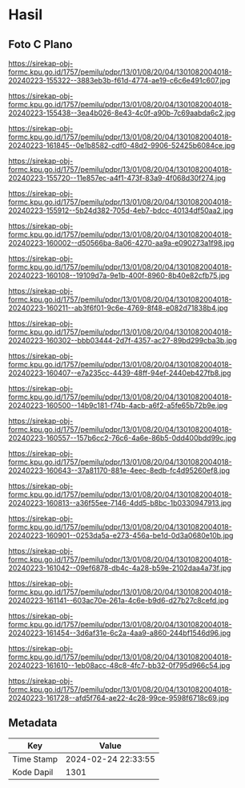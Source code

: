 # Hasil

## Foto C Plano

https://sirekap-obj-formc.kpu.go.id/1757/pemilu/pdpr/13/01/08/20/04/1301082004018-20240223-155322--3883eb3b-f61d-4774-ae19-c6c6e491c607.jpg

https://sirekap-obj-formc.kpu.go.id/1757/pemilu/pdpr/13/01/08/20/04/1301082004018-20240223-155438--3ea4b026-8e43-4c0f-a90b-7c69aabda6c2.jpg

https://sirekap-obj-formc.kpu.go.id/1757/pemilu/pdpr/13/01/08/20/04/1301082004018-20240223-161845--0e1b8582-cdf0-48d2-9906-52425b6084ce.jpg

https://sirekap-obj-formc.kpu.go.id/1757/pemilu/pdpr/13/01/08/20/04/1301082004018-20240223-155720--11e857ec-a4f1-473f-83a9-4f068d30f274.jpg

https://sirekap-obj-formc.kpu.go.id/1757/pemilu/pdpr/13/01/08/20/04/1301082004018-20240223-155912--5b24d382-705d-4eb7-bdcc-40134df50aa2.jpg

https://sirekap-obj-formc.kpu.go.id/1757/pemilu/pdpr/13/01/08/20/04/1301082004018-20240223-160002--d50566ba-8a06-4270-aa9a-e090273a1f98.jpg

https://sirekap-obj-formc.kpu.go.id/1757/pemilu/pdpr/13/01/08/20/04/1301082004018-20240223-160108--19109d7a-9e1b-400f-8960-8b40e82cfb75.jpg

https://sirekap-obj-formc.kpu.go.id/1757/pemilu/pdpr/13/01/08/20/04/1301082004018-20240223-160211--ab3f6f01-9c6e-4769-8f48-e082d71838b4.jpg

https://sirekap-obj-formc.kpu.go.id/1757/pemilu/pdpr/13/01/08/20/04/1301082004018-20240223-160302--bbb03444-2d7f-4357-ac27-89bd299cba3b.jpg

https://sirekap-obj-formc.kpu.go.id/1757/pemilu/pdpr/13/01/08/20/04/1301082004018-20240223-160407--e7a235cc-4439-48ff-94ef-2440eb427fb8.jpg

https://sirekap-obj-formc.kpu.go.id/1757/pemilu/pdpr/13/01/08/20/04/1301082004018-20240223-160500--14b9c181-f74b-4acb-a6f2-a5fe65b72b9e.jpg

https://sirekap-obj-formc.kpu.go.id/1757/pemilu/pdpr/13/01/08/20/04/1301082004018-20240223-160557--157b6cc2-76c6-4a6e-86b5-0dd400bdd99c.jpg

https://sirekap-obj-formc.kpu.go.id/1757/pemilu/pdpr/13/01/08/20/04/1301082004018-20240223-160643--37a81170-881e-4eec-8edb-fc4d95260ef8.jpg

https://sirekap-obj-formc.kpu.go.id/1757/pemilu/pdpr/13/01/08/20/04/1301082004018-20240223-160813--a36f55ee-7146-4dd5-b8bc-1b0330947913.jpg

https://sirekap-obj-formc.kpu.go.id/1757/pemilu/pdpr/13/01/08/20/04/1301082004018-20240223-160901--0253da5a-e273-456a-be1d-0d3a0680e10b.jpg

https://sirekap-obj-formc.kpu.go.id/1757/pemilu/pdpr/13/01/08/20/04/1301082004018-20240223-161042--09ef6878-db4c-4a28-b59e-2102daa4a73f.jpg

https://sirekap-obj-formc.kpu.go.id/1757/pemilu/pdpr/13/01/08/20/04/1301082004018-20240223-161141--603ac70e-261a-4c6e-b9d6-d27b27c8cefd.jpg

https://sirekap-obj-formc.kpu.go.id/1757/pemilu/pdpr/13/01/08/20/04/1301082004018-20240223-161454--3d6af31e-6c2a-4aa9-a860-244bf1546d96.jpg

https://sirekap-obj-formc.kpu.go.id/1757/pemilu/pdpr/13/01/08/20/04/1301082004018-20240223-161610--1eb08acc-48c8-4fc7-bb32-0f795d966c54.jpg

https://sirekap-obj-formc.kpu.go.id/1757/pemilu/pdpr/13/01/08/20/04/1301082004018-20240223-161728--afd5f764-ae22-4c28-99ce-9598f6718c69.jpg


## Metadata

| Key        | Value               |
| ---------- | ------------------- |
| Time Stamp | 2024-02-24 22:33:55 |
| Kode Dapil | 1301                |



